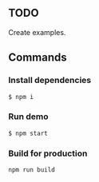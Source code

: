 ## TODO

Create examples. 

## Commands

### Install dependencies
```
$ npm i
```

### Run demo
```
$ npm start
```

### Build for production
```
npm run build
```